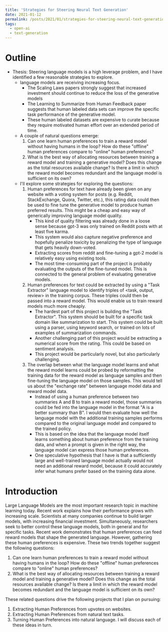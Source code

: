 ```yaml
---
title: 'Strategies for Steering Neural Text Generation'
date: 2021-01-12
permalink: /posts/2021/01/strategies-for-steering-neural-text-generation
tags:
  - open-ai
  - text-generation
---
```


# Outline
- Thesis: Steering language models is a high leverage problem, and I have identified a few reasonable strategies to explore.
  - language models are receiving increasing focus.
    - The Scaling Laws papers strongly suggest that increased investment should continue to reduce the loss of the generative models
    - The Learning to Summarize from Human Feedback paper suggests that human labeled data sets can improve the specific task performance of the generative model.
    - These human labeled datasets are expensive to curate because they require motivated human effort over an extended period of time.
  - A couple of natural questions emerge:
    1. Can one learn human preferences to train a reward model without having humans in the loop? How do these "offline" human preferences compare to "online" human preferences?
    2. What is the best way of allocating resources between training a reward model and training a generative model? Does this change as the total resources available change? Is there a limit in which the reward model becomes redundant and the language model is sufficient on its own?
  - I'll explore some strategies for exploring the questions:
    1. Human preferences for text have already been given on any website with a voting system for posts (e.g. Reddit, StackExchange, Quora, Twitter, etc.), this rating data could then be used to fine tune the generative model to produce human preferred results. This might be a cheap and easy way of generically improving language model quality.
       - This kind of quality filtering was already done in a loose sense because gpt-3 was only trained on Reddit posts with at least five karma.
       - This system would also capture negative preference and hopefully penalize toxicity by penalizing the type of language that gets heavily down-voted.
       - Extracting scores from reddit and fine-tuning a gpt-2 model is relatively easy using existing tools.
       - The most time-consuming part of the project is probably evaluating the outputs of the fine-tuned model. This is connected to the general problem of evaluating generative models.
    2. Human preferences for text could be extracted by using a "Task Extractor" language model to identify triples of <task, output, review> in the training corpus. These triples could then be passed into a reward model. This would enable us to train reward models much more cheaply.
       - The hardest part of this project is building the "Task Extractor". This system should be built for a specific task domain like summarization to start. This system could be built using a parser, using keyword search, or trained on lots of examples of summarization commands.
       - Another challenging part of this project would be extracting a numerical score from the rating. This could be based on sentiment analysis.
       - This project would be particularly novel, but also particularly challenging.
    3. The overlap between what the language model learns and what the reward model learns could be probed by reformatting the training data for the reward model as language samples and then fine-tuning the language model on those samples. This would tell us about the "exchange rate" between language model data and reward model data.
       - Instead of using a human preference between two summaries A and B to train a reward model, those summaries could be fed into the language model in the format "A is a better summary than B". I would then evaluate how well the language model with the additional training samples performs compared to the original language model and compared to the trained policy.
       - This is based on the idea that the language model itself learns something about human preference from the training data, and when a prompt is given in the right way, the language model can express those human preferences.
       - One speculative hypothesis that I have is that a sufficiently large and well-trained language model actually would not need an additional reward model, because it could accurately infer what humans prefer based on the training data alone.

# Introduction

Large Language Models are the most important research topic in machine learning today.
Recent work explains how their performance grows with increasing scale.
Scientists at many companies continue to build larger models, with increasing financial investment.
Simultaneously, researchers seek to better control these language models, both in general and for specific tasks.
Recent work demonstrates that human preferences can feed reward models that shape the generated language.
However, gathering these human preferences is expensive.
These two trends together suggest the following questions:
1. Can one learn human preferences to train a reward model without having humans in the loop? How do these "offline" human preferences compare to "online" human preferences?
2. What is the best way of allocating resources between training a reward model and training a generative model? Does this change as the total resources available change? Is there a limit in which the reward model becomes redundant and the language model is sufficient on its own?

These related questions drive the following projects that I plan on pursuing:
1. Extracting Human Preferences from upvotes on websites.
2. Extracting Human Preferences from natural text tasks.
3. Turning Human Preferences into natural language.
I will discuss each of these ideas in turn.
